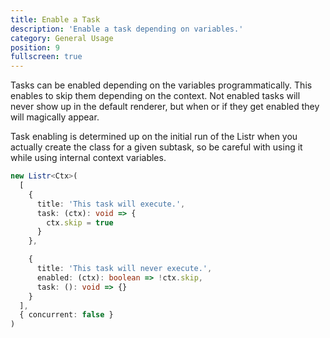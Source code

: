 ```yaml
---
title: Enable a Task
description: 'Enable a task depending on variables.'
category: General Usage
position: 9
fullscreen: true
---
```


Tasks can be enabled depending on the variables programmatically. This enables to skip them depending on the context. Not enabled tasks will never show up in the default renderer, but when or if they get enabled they will magically appear.

<alert type="warning">

Task enabling is determined up on the initial run of the Listr when you actually create the class for a given subtask, so be careful with using it while using internal context variables.

</alert>

<ExampleAlert :example="{ link: 'https://github.com/cenk1cenk2/listr2/tree/master/examples/task-enable.example.ts', name: 'examples section' }"></ExampleAlert>

```typescript
new Listr<Ctx>(
  [
    {
      title: 'This task will execute.',
      task: (ctx): void => {
        ctx.skip = true
      }
    },

    {
      title: 'This task will never execute.',
      enabled: (ctx): boolean => !ctx.skip,
      task: (): void => {}
    }
  ],
  { concurrent: false }
)
```
